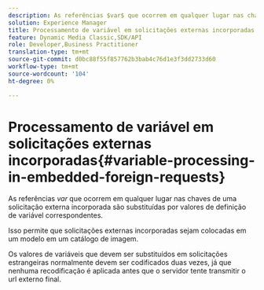 ```yaml
---
description: As referências $var$ que ocorrem em qualquer lugar nas chaves de uma solicitação externa incorporada são substituídas por valores de definição de variável correspondentes.
solution: Experience Manager
title: Processamento de variável em solicitações externas incorporadas
feature: Dynamic Media Classic,SDK/API
role: Developer,Business Practitioner
translation-type: tm+mt
source-git-commit: d0bc88f55f857762b3bab4c76d1e3f3dd2733d60
workflow-type: tm+mt
source-wordcount: '104'
ht-degree: 0%

---
```



# Processamento de variável em solicitações externas incorporadas{#variable-processing-in-embedded-foreign-requests}

As referências $var$ que ocorrem em qualquer lugar nas chaves de uma solicitação externa incorporada são substituídas por valores de definição de variável correspondentes.

Isso permite que solicitações externas incorporadas sejam colocadas em um modelo em um catálogo de imagem.

Os valores de variáveis que devem ser substituídos em solicitações estrangeiras normalmente devem ser codificados duas vezes, já que nenhuma recodificação é aplicada antes que o servidor tente transmitir o url externo final.
